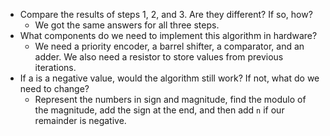 - Compare the results of steps 1, 2, and 3. Are they different? If so, how? 
	- We got the same answers for all three steps.
- What components do we need to implement this algorithm in hardware? 
	- We need a priority encoder, a barrel shifter, a comparator, and an adder. We also need a resistor to store values from previous iterations.
- If a is a negative value, would the algorithm still work? If not, what do we need to change?
	- Represent the numbers in sign and magnitude, find the modulo of the magnitude, add the sign at the end, and then add `n` if our remainder is negative.